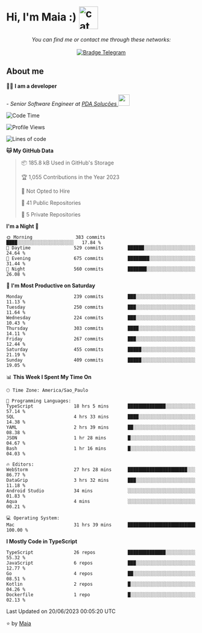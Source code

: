 <h1 align="left">Hi, I'm Maia :) 
<img src="https://emojis.slackmojis.com/emojis/images/1643509834/36299/black-cat.gif?1643509834" width="50" height="60" align="center"  alt="cat"/>
</h1>

<p align="center">
    <i>You can find me or contact me through these networks:</i>
    <br/><br/>
    <a href="https://t.me/mrootx" target="_blank">
        <img src="https://img.shields.io/badge/-Telegram-2CA5E0?logo=telegram&style=flat&logoColor=white" alt="Bradge Telegram" />
    </a>
</p>

## About me

:technologist: <strong>I am a developer</strong> <br>

<p><em> - Senior Software Engineer at <a href="https://pdasolucoes.com.br">PDA Soluções
</a><img src="https://media.giphy.com/media/WUlplcMpOCEmTGBtBW/giphy.gif" width="30"> 
</em></p>

<!--START_SECTION:waka-->
![Code Time](http://img.shields.io/badge/Code%20Time-2%2C829%20hrs%2057%20mins-blue)

![Profile Views](http://img.shields.io/badge/Profile%20Views-2-blue)

![Lines of code](https://img.shields.io/badge/From%20Hello%20World%20I%27ve%20Written-542.1%20thousand%20lines%20of%20code-blue)

**🐱 My GitHub Data** 

> 📦 185.8 kB Used in GitHub's Storage 
 > 
> 🏆 1,055 Contributions in the Year 2023
 > 
> 🚫 Not Opted to Hire
 > 
> 📜 41 Public Repositories 
 > 
> 🔑 5 Private Repositories 
 > 
**I'm a Night 🦉** 

```text
🌞 Morning                383 commits         ████░░░░░░░░░░░░░░░░░░░░░   17.84 % 
🌆 Daytime                529 commits         ██████░░░░░░░░░░░░░░░░░░░   24.64 % 
🌃 Evening                675 commits         ████████░░░░░░░░░░░░░░░░░   31.44 % 
🌙 Night                  560 commits         ███████░░░░░░░░░░░░░░░░░░   26.08 % 
```
📅 **I'm Most Productive on Saturday** 

```text
Monday                   239 commits         ███░░░░░░░░░░░░░░░░░░░░░░   11.13 % 
Tuesday                  250 commits         ███░░░░░░░░░░░░░░░░░░░░░░   11.64 % 
Wednesday                224 commits         ███░░░░░░░░░░░░░░░░░░░░░░   10.43 % 
Thursday                 303 commits         ████░░░░░░░░░░░░░░░░░░░░░   14.11 % 
Friday                   267 commits         ███░░░░░░░░░░░░░░░░░░░░░░   12.44 % 
Saturday                 455 commits         █████░░░░░░░░░░░░░░░░░░░░   21.19 % 
Sunday                   409 commits         █████░░░░░░░░░░░░░░░░░░░░   19.05 % 
```


📊 **This Week I Spent My Time On** 

```text
🕑︎ Time Zone: America/Sao_Paulo

💬 Programming Languages: 
TypeScript               18 hrs 5 mins       ██████████████░░░░░░░░░░░   57.14 % 
SQL                      4 hrs 33 mins       ████░░░░░░░░░░░░░░░░░░░░░   14.38 % 
YAML                     2 hrs 39 mins       ██░░░░░░░░░░░░░░░░░░░░░░░   08.38 % 
JSON                     1 hr 28 mins        █░░░░░░░░░░░░░░░░░░░░░░░░   04.67 % 
Bash                     1 hr 16 mins        █░░░░░░░░░░░░░░░░░░░░░░░░   04.03 % 

🔥 Editors: 
WebStorm                 27 hrs 28 mins      ██████████████████████░░░   86.77 % 
DataGrip                 3 hrs 32 mins       ███░░░░░░░░░░░░░░░░░░░░░░   11.18 % 
Android Studio           34 mins             ░░░░░░░░░░░░░░░░░░░░░░░░░   01.83 % 
Aqua                     4 mins              ░░░░░░░░░░░░░░░░░░░░░░░░░   00.21 % 

💻 Operating System: 
Mac                      31 hrs 39 mins      █████████████████████████   100.00 % 
```

**I Mostly Code in TypeScript** 

```text
TypeScript               26 repos            ██████████████░░░░░░░░░░░   55.32 % 
JavaScript               6 repos             ███░░░░░░░░░░░░░░░░░░░░░░   12.77 % 
Go                       4 repos             ██░░░░░░░░░░░░░░░░░░░░░░░   08.51 % 
Kotlin                   2 repos             █░░░░░░░░░░░░░░░░░░░░░░░░   04.26 % 
Dockerfile               1 repo              █░░░░░░░░░░░░░░░░░░░░░░░░   02.13 % 
```




 Last Updated on 20/06/2023 00:05:20 UTC
<!--END_SECTION:waka-->

⭐️ by [Maia](https://github.com/gabrielmaialva33/)


